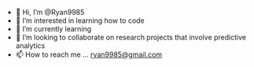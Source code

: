 - 👋 Hi, I’m @Ryan9985
- 👀 I’m interested in learning how to code 
- 🌱 I’m currently learning 
- 💞️ I’m looking to collaborate on research projects that involve predictive analytics 
- 📫 How to reach me ... ryan9985@gmail.com 

<!---
Ryan9985/Ryan9985 is a ✨ special ✨ repository because its `README.md` (this file) appears on your GitHub profile.
You can click the Preview link to take a look at your changes.
--->
